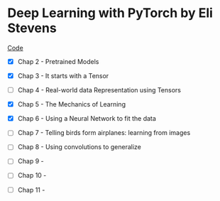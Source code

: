 # Deep Learning with PyTorch by Eli Stevens

[Code](https://github.com/deep-learning-with-pytorch/dlwpt-code)

- [X] Chap 2 - Pretrained Models
- [X] Chap 3 - It starts with a Tensor
- [ ] Chap 4 - Real-world data Representation using Tensors
- [X] Chap 5 - The Mechanics of Learning
- [X] Chap 6 - Using a Neural Network to fit the data
- [ ] Chap 7 - Telling birds form airplanes: learning from images
- [ ] Chap 8 - Using convolutions to generalize
- [ ] Chap 9 - 
- [ ] Chap 10 - 
- [ ] Chap 11 - 


